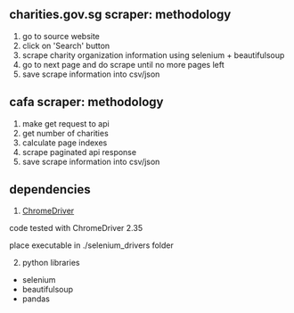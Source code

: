 ## charities.gov.sg scraper: methodology

1. go to source website
2. click on 'Search' button
3. scrape charity organization information using selenium + beautifulsoup
4. go to next page and do scrape until no more pages left
5. save scrape information into csv/json

## cafa scraper: methodology

1. make get request to api
2. get number of charities
3. calculate page indexes
4. scrape paginated api response 
5. save scrape information into csv/json

## dependencies

1. [ChromeDriver](https://sites.google.com/a/chromium.org/chromedriver/) 

code tested with ChromeDriver 2.35

place executable in ./selenium_drivers folder

2. python libraries
- selenium
- beautifulsoup
- pandas
